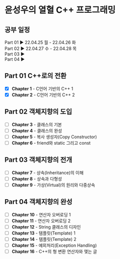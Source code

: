 # 윤성우의 열혈 C++ 프로그래밍

## 공부 일정

Part 01 ▶ 22.04.25 월 - 22.04.26 화  
Part 02 ▶ 22.04.27 수 - 22.04.28 목  
Part 03 ▶  
Part 04 ▶  

## Part 01 C++로의 전환

- [X] <b>Chapter 1</b> - C언어 기반의 C++ 1
- [X] <b>Chapter 2</b> - C언어 기반의 C++ 2
 
## Part 02 객체지향의 도입

- [ ] <b>Chapter 3</b> - 클래스의 기본
- [ ] <b>Chapter 4</b> - 클래스의 완성
- [ ] <b>Chapter 5</b> - 복사 생성자(Copy Constructor)
- [ ] <b>Chapter 6</b> - friend와 static 그리고 const

## Part 03 객체지향의 전개

- [ ] <b>Chapter 7</b> - 상속(Inheritance)의 이해
- [ ] <b>Chapter 8</b> - 상속과 다형성
- [ ] <b>Chapter 9</b> - 가상(Virtual)의 원리와 다중상속

## Part 04 객체지향의 완성

- [ ] <b>Chapter 10</b> - 연산자 오버로딩 1
- [ ] <b>Chapter 11</b> - 연산자 오버로딩 2
- [ ] <b>Chapter 12</b> - String 클래스의 디자인
- [ ] <b>Chapter 13</b> - 템플릿(Template) 1
- [ ] <b>Chapter 14</b> - 템플릿(Template) 2
- [ ] <b>Chapter 15</b> - 예외처리(Exception Handling)
- [ ] <b>Chapter 16</b> - C++의 형 변환 연산자와 맺는 글

